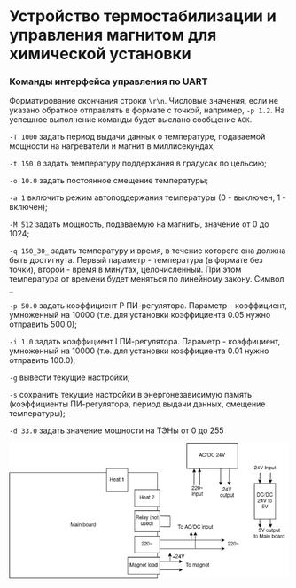 # Устройство термостабилизации и управления магнитом для химической установки

### Команды интерфейса управления по UART

Форматирование окончания строки `\r\n`.
Числовые значения, если не указано обратное отправлять в формате с точкой, например, `-p 1.2`.
На успешное выполнение команды будет выслано сообщение `ACK`.

`-T 1000` задать период выдачи данных о температуре, подаваемой мощности на нагреватели и магнит в миллисекундах;

`-t 150.0` задать температуру поддержания в градусах по цельсию;

`-o 10.0` задать постоянное смещение температуры;

`-a 1` включить режим автоподдержания температуры (0 - выключен, 1 - включен);

`-M 512` задать мощность, подаваемую на магниты, значение от 0 до 1024;

`-q 150_30_` задать температуру и время, в течение которого она должна быть достигнута. Первый параметр - температура (в формате без точки), второй - время в минутах, целочисленный. При этом температура от времени будет меняться по линейному закону. Символ `_` 

`-p 50.0` задать коэффициент P ПИ-регулятора. Параметр - коэффициент, умноженный на 10000 (т.е. для установки коэффициента 0.05 нужно отправить 500.0);

`-i 1.0` задать коэффициент I ПИ-регулятора. Параметр - коэффициент, умноженный на 10000 (т.е. для установки коэффициента 0.01 нужно отправить 100.0);

`-g` вывести текущие настройки;

`-s` сохранить текущие настройки в энергонезависимую память (коэффициенты ПИ-регулятора, период выдачи данных, смещение температуры);

`-d 33.0` задать значение мощности на ТЭНы от 0 до 255

![Wiring diagram](./wiring.png)